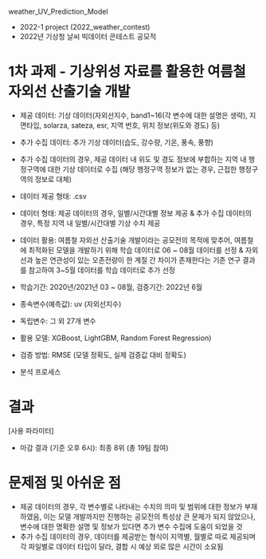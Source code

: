 weather_UV_Prediction_Model
- 2022-1 project (2022_weather_contest)
- 2022년 기상청 날씨 빅데이터 콘테스트 공모적
 
 
# 1차 과제 - 기상위성 자료를 활용한 여름철 자외선 산출기술 개발
- 제공 데이터: 기상 데이터(자외선지수, band1~16(각 변수에 대한 설명은 생략), 지면타입, solarza, sateza, esr, 지역 번호, 위치 정보(위도와 경도) 등)
- 추가 수집 데이터: 추가 기상 데이터(습도, 강수량, 기온, 풍속, 풍향)
- 추가 수집 데이터의 경우, 제공 데이터 내 위도 및 경도 정보에 부합하는 지역 내 행정구역에 대한 기상 데이터로 수집 (해당 행정구역 정보가 없는 경우, 근접한 행정구역의 정보로 대체)

- 데이터 제공 형태: .csv

- 데이터 형태: 제공 데이터의 경우, 일별/시간대별 정보 제공 & 추가 수집 데이터의 경우, 특정 지역 내 일별/시간대별 기상 수치 제공

- 데이터 활용: 여름철 자외선 산출기술 개발이라는 공모전의 목적에 맞추어, 여름철에 최적화된 모델을 개발하기 위해 학습 데이터로 06 ~ 08월 데이터를 선정 
              & 자외선과 높은 연관성이 있는 오존전량이 한 계절 간 차이가 존재한다는 기존 연구 결과를 참고하여 3~5월 데이터를 학습 데이터로 추가 선정

- 학습기간: 2020년/2021년 03 ~ 08월, 검증기간: 2022년 6월
- 종속변수(예측값): uv (자외선지수)
- 독립변수: 그 외 27개 변수
- 활용 모델: XGBoost, LightGBM, Random Forest Regression)

- 검증 방법: RMSE (모델 정확도, 실제 검증값 대비 정확도)
- 분석 프로세스
 
 
# 결과
[사용 파라미터]


- 마감 결과 (기준 오후 6시): 최종 8위 (총 19팀 참여)
 
 
# 문제점 및 아쉬운 점
- 제공 데이터의 경우, 각 변수별로 나타내는 수치의 의미 및 범위에 대한 정보가 부재하였음, 이는 모델 개발까지만 진행하는 공모전의 특성상 큰 문제가 되지 않았으나, 변수에 대한 명확한 설명 및 정보가 있다면 추가 변수 수집에 도움이 되었을 것
- 추가 수집 데이터의 경우, 데이터를 제공받는 형식이 지역별, 월별로 따로 제공되며 각 파일별로 데이터 타입이 달라, 결합 시 예상 외로 많은 시간이 소요됨


